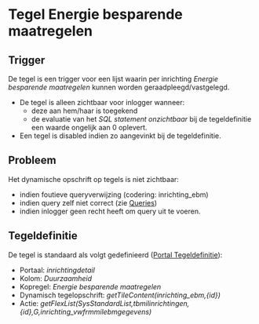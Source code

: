 # Tegel Energie besparende maatregelen

## Trigger

De tegel is een trigger voor een lijst waarin per inrichting *Energie besparende maatregelen* kunnen worden geraadpleegd/vastgelegd.

* De tegel is alleen zichtbaar voor inlogger wanneer:
  * deze aan hem/haar is toegekend
  * de evaluatie van het *SQL statement onzichtbaar* bij de tegeldefinitie een waarde ongelijk aan 0 oplevert.
* Een tegel is disabled indien zo aangevinkt bij de tegeldefinitie.

## Probleem

Het dynamische opschrift op tegels is niet zichtbaar:

* indien foutieve queryverwijzing (codering: inrichting_ebm)
* indien query zelf niet correct (zie [Queries](/docs/instellen_inrichten/queries.md))
* indien inlogger geen recht heeft om query uit te voeren.

## Tegeldefinitie

De tegel is standaard als volgt gedefinieerd ([Portal Tegeldefinitie](/docs/instellen_inrichten/portaldefinitie/portal_tegel.md)):

* Portaal: *inrichtingdetail*
* Kolom: *Duurzaamheid*
* Kopregel: *Energie besparende maatregelen*
* Dynamisch tegelopschrift: *getTileContent(inrichting_ebm,{id})*
* Actie: *getFlexList(SysStandardList,tbmilinrichtingen,{id},G,inrichting_vwfrmmilebmgegevens)*
